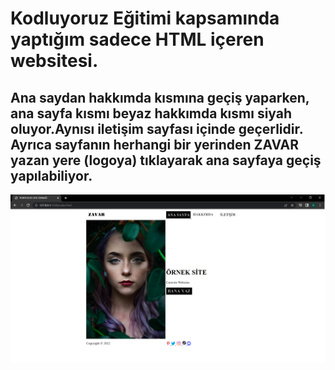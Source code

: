 # Kodluyoruz Eğitimi kapsamında yaptığım sadece HTML içeren websitesi.

## Ana saydan hakkımda kısmına geçiş yaparken, ana sayfa kısmı beyaz hakkımda kısmı siyah oluyor.Aynısı iletişim sayfası içinde geçerlidir. Ayrıca sayfanın herhangi bir yerinden ZAVAR yazan yere (logoya) tıklayarak ana sayfaya geçiş yapılabiliyor.

![Site Resmim](img/SiteResmi.png)
